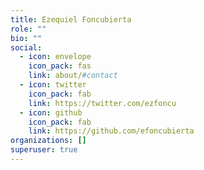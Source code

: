 ```yaml
---
title: Ezequiel Foncubierta
role: ""
bio: ""
social:
  - icon: envelope
    icon_pack: fas
    link: about/#contact
  - icon: twitter
    icon_pack: fab
    link: https://twitter.com/ezfoncu
  - icon: github
    icon_pack: fab
    link: https://github.com/efoncubierta
organizations: []
superuser: true
---
```

